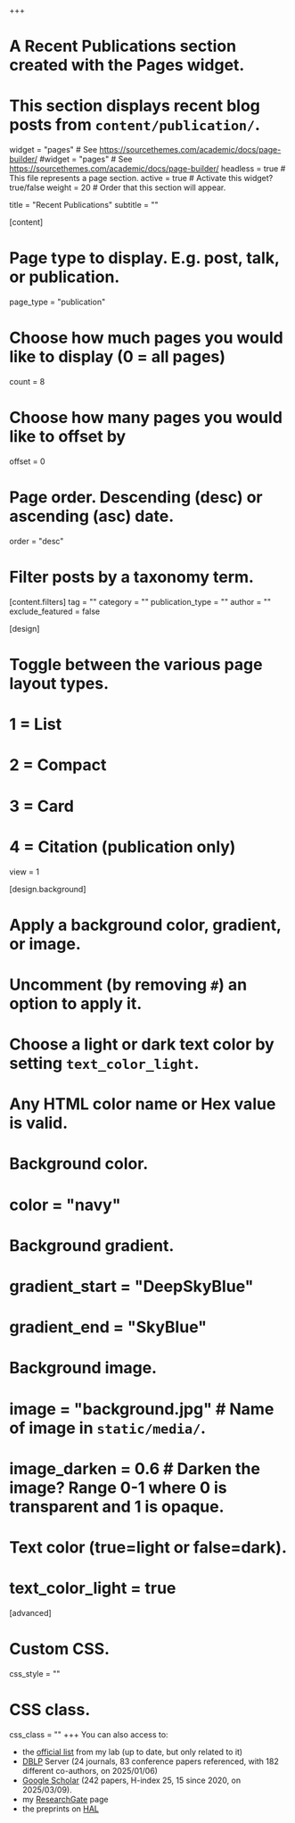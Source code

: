 +++
# A Recent Publications section created with the Pages widget.
# This section displays recent blog posts from `content/publication/`.

widget = "pages"  # See https://sourcethemes.com/academic/docs/page-builder/
#widget = "pages"  # See https://sourcethemes.com/academic/docs/page-builder/
headless = true  # This file represents a page section.
active = true  # Activate this widget? true/false
weight = 20  # Order that this section will appear.

title = "Recent Publications"
subtitle = ""

[content]
  # Page type to display. E.g. post, talk, or publication.
  page_type = "publication"
  
  # Choose how much pages you would like to display (0 = all pages)
  count = 8
  
  # Choose how many pages you would like to offset by
  offset = 0

  # Page order. Descending (desc) or ascending (asc) date.
  order = "desc"

  # Filter posts by a taxonomy term.
  [content.filters]
    tag = ""
    category = ""
    publication_type = ""
    author = ""
    exclude_featured = false
  
[design]
  # Toggle between the various page layout types.
  #   1 = List
  #   2 = Compact
  #   3 = Card
  #   4 = Citation (publication only)
  view = 1
  
[design.background]
  # Apply a background color, gradient, or image.
  #   Uncomment (by removing `#`) an option to apply it.
  #   Choose a light or dark text color by setting `text_color_light`.
  #   Any HTML color name or Hex value is valid.
    
  # Background color.
  # color = "navy"
  
  # Background gradient.
  # gradient_start = "DeepSkyBlue"
  # gradient_end = "SkyBlue"
  
  # Background image.
  # image = "background.jpg"  # Name of image in `static/media/`.
  # image_darken = 0.6  # Darken the image? Range 0-1 where 0 is transparent and 1 is opaque.

  # Text color (true=light or false=dark).
  # text_color_light = true  
  
[advanced]
 # Custom CSS. 
 css_style = ""
 
 # CSS class.
 css_class = ""
+++
You can also access to:

- the <a href="http://www.irit.fr/-Publications-?code=528&amp;nom=Bruel%20Jean-Michel">official list</a> from my lab (up to date, but only related to it)
- <a href="https://dblp.org/pid/51/3120.html">DBLP</a> Server (24 journals, 83 conference papers referenced, with 182 different co-authors, on 2025/01/06)
- <a href="http://scholar.google.com/citations?user=5shVHyoAAAAJ&hl=en">Google Scholar</a> (242 papers, H-index 25, 15 since 2020, on 2025/03/09).
- my <a href="https://www.researchgate.net/profile/Jean-Michel_Bruel2/publications/">ResearchGate</a> page
- the preprints on <a href="https://hal.archives-ouvertes.fr/search/index/?q=%2A&authIdHal_s=jean-michel-bruel&sort=producedDate_tdate+desc">HAL</a>
